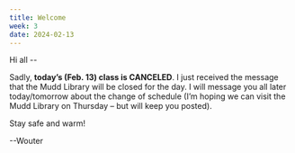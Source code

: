 ```yaml
---
title: Welcome
week: 3
date: 2024-02-13
---
```


Hi all --
 
Sadly, **today’s (Feb. 13) class is CANCELED**. I just received the message that the Mudd Library will be closed for the day. I will message you all later today/tomorrow about the change of schedule (I’m hoping we can visit the Mudd Library on Thursday – but will keep you posted).

Stay safe and warm!

--Wouter